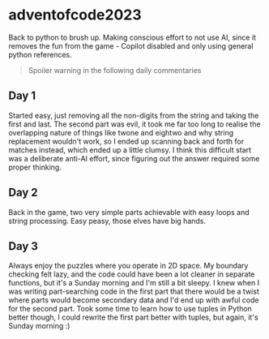 # adventofcode2023
Back to python to brush up. Making conscious effort to not use AI, since it removes the fun from the game - Copilot disabled and only using general python references.

> Spoiler warning in the following daily commentaries

## Day 1
Started easy, just removing all the non-digits from the string and taking the first and last. The second part was evil, it took me far too long to realise the overlapping nature of things like twone and eightwo and why string replacement wouldn't work, so I ended up scanning back and forth for matches instead, which ended up a little clumsy. I think this difficult start was a deliberate anti-AI effort, since figuring out the answer required some proper thinking.

## Day 2
Back in the game, two very simple parts achievable with easy loops and string processing. Easy peasy, those elves have big hands.

## Day 3
Always enjoy the puzzles where you operate in 2D space. My boundary checking felt lazy, and the code could have been a lot cleaner in separate functions, but it's a Sunday morning and I'm still a bit sleepy. I knew when I was writing part-searching code in the first part that there would be a twist where parts would become secondary data and I'd end up with awful code for the second part. Took some time to learn how to use tuples in Python better though, I could rewrite the first part better with tuples, but again, it's Sunday morning :)